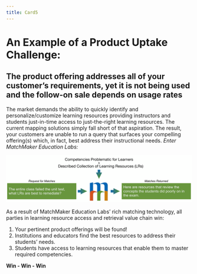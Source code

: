 ```yaml
---
title: Card5
---
```

# An Example of a Product Uptake Challenge:

## The product offering addresses all of your customer’s requirements, yet it is not being used and the follow-on sale depends on usage rates

The market demands the ability to quickly identify and personalize/customize learning resources providing instructors and students just-in-time access to just-the-right learning resources. The current mapping solutions simply fall short of that aspiration. The result, your customers are unable to run a query that surfaces your compelling offering(s) which, in fact, best address their instructional needs.  *Enter MatchMaker Education Labs:*

![MatchMaker Locate Learning Resource Diagram](/mmassets/Learner-Prob.svg)

As a result of MatchMaker Education Labs’ rich matching technology, all parties in learning resource access and retrieval value chain win:

1. Your pertinent product offerings will be found!
2. Institutions and educators find the best resources to address their students’ needs.
3. Students have access to learning resources that enable them to master required competencies.

<p class="text-center"><strong>Win - Win - Win</strong></p>  
